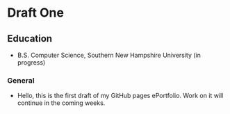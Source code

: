 # Draft One

## Education
 - B.S. Computer Science, Southern New Hampshire University (in progress)

### General
 - Hello, this is the first draft of my GitHub pages ePortfolio. Work on it will continue in the coming weeks.

